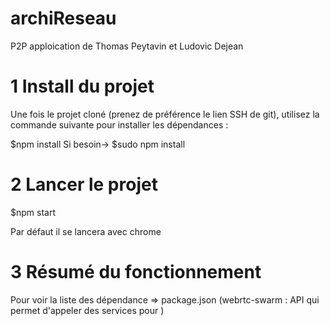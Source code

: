 # archiReseau
P2P apploication de Thomas Peytavin et Ludovic Dejean

# 1 Install du projet
Une fois le projet cloné (prenez de préférence le lien SSH de git), utilisez la commande suivante pour installer les dépendances :

$npm install     Si besoin-> $sudo npm install

# 2 Lancer le projet

$npm start

Par défaut il se lancera avec chrome

# 3 Résumé du fonctionnement

Pour voir la liste des dépendance => package.json (webrtc-swarm : API qui permet d'appeler des services pour )